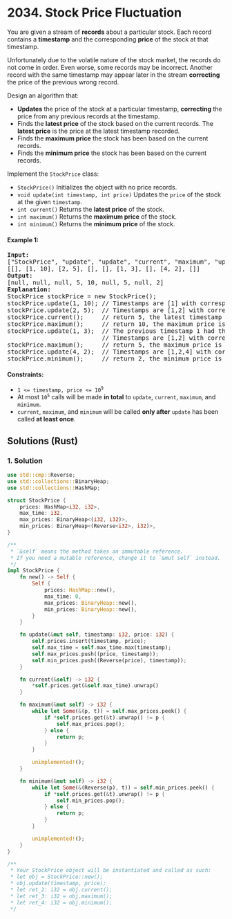 # 2034. Stock Price Fluctuation
You are given a stream of **records** about a particular stock. Each record contains a **timestamp** and the corresponding **price** of the stock at that timestamp.

Unfortunately due to the volatile nature of the stock market, the records do not come in order. Even worse, some records may be incorrect. Another record with the same timestamp may appear later in the stream **correcting** the price of the previous wrong record.

Design an algorithm that:

* **Updates** the price of the stock at a particular timestamp, **correcting** the price from any previous records at the timestamp.
* Finds the **latest price** of the stock based on the current records. The **latest price** is the price at the latest timestamp recorded.
* Finds the **maximum price** the stock has been based on the current records.
* Finds the **minimum price** the stock has been based on the current records.

Implement the `StockPrice` class:

* `StockPrice()` Initializes the object with no price records.
* `void update(int timestamp, int price)` Updates the `price` of the stock at the given `timestamp`.
* `int current()` Returns the **latest price** of the stock.
* `int maximum()` Returns the **maximum price** of the stock.
* `int minimum()` Returns the **minimum price** of the stock.

#### Example 1:
<pre>
<strong>Input:</strong>
["StockPrice", "update", "update", "current", "maximum", "update", "maximum", "update", "minimum"]
[[], [1, 10], [2, 5], [], [], [1, 3], [], [4, 2], []]
<strong>Output:</strong>
[null, null, null, 5, 10, null, 5, null, 2]
<strong>Explanation:</strong>
StockPrice stockPrice = new StockPrice();
stockPrice.update(1, 10); // Timestamps are [1] with corresponding prices [10].
stockPrice.update(2, 5);  // Timestamps are [1,2] with corresponding prices [10,5].
stockPrice.current();     // return 5, the latest timestamp is 2 with the price being 5.
stockPrice.maximum();     // return 10, the maximum price is 10 at timestamp 1.
stockPrice.update(1, 3);  // The previous timestamp 1 had the wrong price, so it is updated to 3.
                          // Timestamps are [1,2] with corresponding prices [3,5].
stockPrice.maximum();     // return 5, the maximum price is 5 after the correction.
stockPrice.update(4, 2);  // Timestamps are [1,2,4] with corresponding prices [3,5,2].
stockPrice.minimum();     // return 2, the minimum price is 2 at timestamp 4.
</pre>

#### Constraints:
* <code>1 <= timestamp, price <= 10<sup>9</sup></code>
* At most <code>10<sup>5</sup></code> calls will be made **in total** to `update`, `current`, `maximum`, and `minimum`.
* `current`, `maximum`, and `minimum` will be called **only after** `update` has been called **at least once**.

## Solutions (Rust)

### 1. Solution
```Rust
use std::cmp::Reverse;
use std::collections::BinaryHeap;
use std::collections::HashMap;

struct StockPrice {
    prices: HashMap<i32, i32>,
    max_time: i32,
    max_prices: BinaryHeap<(i32, i32)>,
    min_prices: BinaryHeap<(Reverse<i32>, i32)>,
}

/**
 * `&self` means the method takes an immutable reference.
 * If you need a mutable reference, change it to `&mut self` instead.
 */
impl StockPrice {
    fn new() -> Self {
        Self {
            prices: HashMap::new(),
            max_time: 0,
            max_prices: BinaryHeap::new(),
            min_prices: BinaryHeap::new(),
        }
    }

    fn update(&mut self, timestamp: i32, price: i32) {
        self.prices.insert(timestamp, price);
        self.max_time = self.max_time.max(timestamp);
        self.max_prices.push((price, timestamp));
        self.min_prices.push((Reverse(price), timestamp));
    }

    fn current(&self) -> i32 {
        *self.prices.get(&self.max_time).unwrap()
    }

    fn maximum(&mut self) -> i32 {
        while let Some(&(p, t)) = self.max_prices.peek() {
            if *self.prices.get(&t).unwrap() != p {
                self.max_prices.pop();
            } else {
                return p;
            }
        }

        unimplemented!();
    }

    fn minimum(&mut self) -> i32 {
        while let Some(&(Reverse(p), t)) = self.min_prices.peek() {
            if *self.prices.get(&t).unwrap() != p {
                self.min_prices.pop();
            } else {
                return p;
            }
        }

        unimplemented!();
    }
}

/**
 * Your StockPrice object will be instantiated and called as such:
 * let obj = StockPrice::new();
 * obj.update(timestamp, price);
 * let ret_2: i32 = obj.current();
 * let ret_3: i32 = obj.maximum();
 * let ret_4: i32 = obj.minimum();
 */
```

